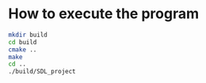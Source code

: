 # How to execute the program

```bash
mkdir build
cd build
cmake ..
make
cd ..
./build/SDL_project
```
